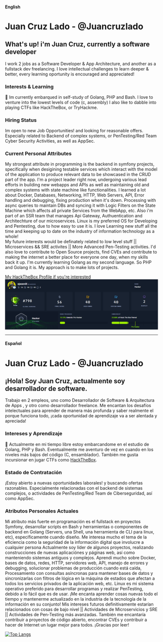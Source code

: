 #### English

# Juan Cruz Lado - @Juancruzlado

## What's up! i'm Juan Cruz, currently a software developer 

I work 2 jobs as a Software Developer & App Architecture, and another as a fullstack dev freelancing. 
I love intellectual challenges to learn deeper & better, every learning oportunity is encouraged and appreciated!

### Interests & Learning

:seedling: Im currently embarqued in self-study of Golang, PHP and Bash.
I love to venture into the lowest levels of code (c, assembly)
I also like to dabble into playing CTFs like HackTheBox, or TryHackme. 

### Hiring Status
Im open to new Job Opportunities! and looking for reasonable offers. Especially related to Backend of complex systems, or PenTesting/Red Team Cyber Security Activities, as well as AppSec.

### Current Personal Attributes 

My strongest attribute in programming is the backend in symfony projects, specifically when desigining testable services which interact with the model of the application to produce relevant data to be showcased in the CRUD part of the app. 
I'm a project leader right now, undergoing various lead efforts in building new webapps and APIs as well as maintaining old and complex systems with state machine like functionalities. I learned a lot about Docker, Databases, Networking, HTTP, Web Servers, API, Error handling and debugging, fixing production when it's down. Processing with async queries to maintain DBs and syncing it with Logic Filters on the State Machine which affects all private Services from the WebApp, etc. 
Also i'm part of an SSR team that manages Api Gateway, Authuentication and Architechture of our microservices. 
Linux is my preferred OS for Developing and Pentesting, due to how easy to use it is. I love Learning new stuff all the time and keeping up to date on the industry of information technology as a whole!  
My future interests would be definately related to low level stuff || Microservices && SRE activites || More Advanced Pen-Testing activities.
I'd also love to contribute to Open Source projects, find CVEs and contribute to making the internet a better place for everyone one day, when my skills back it up. 
I'm currently learning Golang as my second language. So PHP and Golang it is. My approach is to make lots of projects.

 [My HackTheBox Profile if you're interested](https://app.hackthebox.com/users/1449292)
![alt text](Screenshot.png)

-----------------------------------------------------------------


#### Español

# Juan Cruz Lado - @Juancruzlado

## ¡Hola! Soy Juan Cruz, actualmente soy desarrollador de software.

Trabajo en 2 empleos, uno como Desarrollador de Software & Arquitectura de Apps , y otro como desarrollador freelance. 
Me encantan los desafíos intelectuales para aprender  de manera más profunda y saber realmente el porque funciona todo, ¡cada oportunidad de aprendizaje va a ser alentada y apreciada!

### Intereses y Aprendizaje

:seedling: Actualmente en mi tiempo libre estoy embarcandome en el estudio de Golang, PHP y Bash. Eventualmente me aventuro de vez en cuando en los niveles más bajos del código (C, ensamblador). También me gusta incursionar en jugar CTFs como [HackTheBox](https://app.hackthebox.com/users/1449292).

### Estado de Contratación

¡Estoy abierto a nuevas oportunidades laborales! y buscando ofertas razonables. Especialmente relacionadas con el backend de sistemas complejos, o actividades de PenTesting/Red Team de Ciberseguridad, así como AppSec.

### Atributos Personales Actuales

Mi atributo más fuerte en programación es el fullstack en proyectos Symfony, desarrollar scripts en Bash y herramientas o componentes de backend en Golang (Servers, una Shell, una herramienta de CLI para linux, etc), específicamente cuando diseño. Me interesa mucho el tema de la eficiencia como la seguridad de la información digital que involucre a cualquier persona Actualmente soy líder de algunos proyectos, realizando construcciones de nuevas aplicaciónes y páginas web, así como manteniendo sistemas antiguos y complejos. Aprendí mucho sobre Docker, bases de datos, redes, HTTP, servidores web, API, manejo de errores y debugging, solucionar problemas de producción cuando está caída, Procesamiento con consultas asíncronas para mantener bases de datos y sincronizarlas con filtros de lógica en la máquina de estados que afectan a todos los servicios privados de la aplicación web, etc. 
Linux es mi sistema operativo preferido para desarrollar programas y realizar PenTesting, debido a lo fácil que es de usar. ¡Me encanta aprender cosas nuevas todo el tiempo y mantenerme actualizado en la industria de la tecnología de la información en su conjunto! Mis intereses futuros definitivamente estarían relacionados con cosas de bajo nivel || Actividades de Microservicios y SRE || Actividades de Pen-Testing más avanzadas. También me encantaría contribuir a proyectos de código abierto, encontrar CVEs y contribuir a hacer de Internet un lugar mejor para todos. ¡Gracias por leer! 

[![Top Langs](https://github-readme-stats.vercel.app/api/top-langs/?username=Juancruzlado)](https://github.com/Juancruzlado/github-readme-stats)
